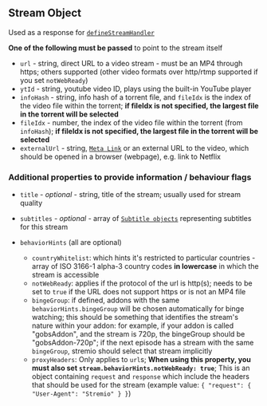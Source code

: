 ## Stream Object

Used as a response for [`defineStreamHandler`](../requests/defineStreamHandler.md)

**One of the following must be passed** to point to the stream itself

* ``url`` - string, direct URL to a video stream - must be an MP4 through https; others supported (other video formats over http/rtmp supported if you set `notWebReady`)
* ``ytId`` - string, youtube video ID, plays using the built-in YouTube player
* ``infoHash`` - string, info hash of a torrent file, and `fileIdx` is the index of the video file within the torrent; **if fileIdx is not specified, the largest file in the torrent will be selected**
* ``fileIdx`` - number, the index of the video file within the torrent (from `infoHash`); **if fileIdx is not specified, the largest file in the torrent will be selected**
* ``externalUrl`` - string, [``Meta Link``](./meta.links.md) or an external URL to the video, which should be opened in a browser (webpage), e.g. link to Netflix

### Additional properties to provide information / behaviour flags

- ``title`` - _optional_ - string, title of the stream; usually used for stream quality

- ``subtitles`` - _optional_ - array of [``Subtitle objects``](./subtitles.md) representing subtitles for this stream

- `behaviorHints` (all are optional)
    - `countryWhitelist`: which hints it's restricted to particular countries  - array of ISO 3166-1 alpha-3 country codes **in lowercase** in which the stream is accessible
    - `notWebReady`: applies if the protocol of the url is http(s); needs to be set to `true` if the URL does not support https or is not an MP4 file
    - `bingeGroup`: if defined, addons with the same `behaviorHints.bingeGroup` will be chosen automatically for binge watching; this should be something that identifies the stream's nature within your addon: for example, if your addon is called "gobsAddon", and the stream is 720p, the bingeGroup should be "gobsAddon-720p"; if the next episode has a stream with the same `bingeGroup`, stremio should select that stream implicitly
    - `proxyHeaders`: Only applies to `url`s; **When using this property, you must also set `stream.behaviorHints.notWebReady: true`**; This is an object containing `request` and `response` which include the headers that should be used for the stream (example value: `{ "request": { "User-Agent": "Stremio" } }`)
